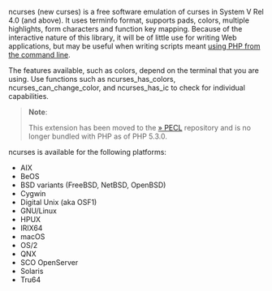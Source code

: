 ncurses (new curses) is a free software emulation of curses in System V
Rel 4.0 (and above). It uses terminfo format, supports pads, colors,
multiple highlights, form characters and function key mapping. Because
of the interactive nature of this library, it will be of little use for
writing Web applications, but may be useful when writing scripts meant
<a href="/features/commandline.html" class="link">using PHP from the command line</a>.

The features available, such as colors, depend on the terminal that you
are using. Use functions such as <span
class="function">ncurses\_has\_colors</span>, <span
class="function">ncurses\_can\_change\_color</span>, and <span
class="function">ncurses\_has\_ic</span> to check for individual
capabilities.

> **Note**:
>
> This extension has been moved to the
> <a href="https://pecl.php.net/" class="link external">» PECL</a>
> repository and is no longer bundled with PHP as of PHP 5.3.0.

ncurses is available for the following platforms:

-   <span class="simpara">AIX</span>
-   <span class="simpara">BeOS</span>
-   <span class="simpara">BSD variants (FreeBSD, NetBSD, OpenBSD)</span>
-   <span class="simpara">Cygwin</span>
-   <span class="simpara">Digital Unix (aka OSF1)</span>
-   <span class="simpara">GNU/Linux</span>
-   <span class="simpara">HPUX</span>
-   <span class="simpara">IRIX64</span>
-   <span class="simpara">macOS</span>
-   <span class="simpara">OS/2</span>
-   <span class="simpara">QNX</span>
-   <span class="simpara">SCO OpenServer</span>
-   <span class="simpara">Solaris</span>
-   <span class="simpara">Tru64</span>
